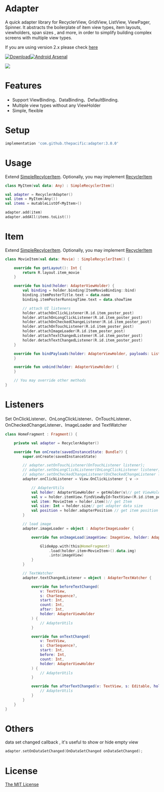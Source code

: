 # Adapter
A quick adapter library for RecyclerView, GridView, ListView, ViewPager, Spinner. It abstracts the boilerplate of item view types, item layouts, viewholders, span sizes , and more, in order to simplify building complex screens with multiple view types.

If you are using version 2.x please check [here](https://github.com/thepacific/adapter/blob/master/README-2x.md)

[![Download](https://img.shields.io/maven-central/v/com.github.thepacific/adapter.svg)](https://search.maven.org/artifact/com.github.thepacific/adapter)[![Android Arsenal](https://img.shields.io/badge/Android%20Arsenal-Adapter-green.svg?style=true)](https://android-arsenal.com/details/1/3449)

![](https://github.com/thepacific/adapter/blob/master/previews/preview0.gif)

# Features
+ Support ViewBinding、DataBinding、DefaultBinding.
+ Multiple view types without any ViewHolder
+ Simple, flexible

# Setup
```groovy
implementation 'com.github.thepacific:adapter:3.0.0'
```

# Usage
Extend [SimpleRecylcerItem](https://github.com/thepacific/adapter/blob/master/pacific-adapter/adapter/src/main/java/com/pacific/adapter/SimpleRecyclerItem.kt). Optionally, you may implement [RecyclerItem](https://github.com/thepacific/adapter/blob/master/pacific-adapter/adapter/src/main/java/com/pacific/adapter/RecyclerItem.kt)

```kotlin
class MyItem(val data: Any) : SimpleRecyclerItem()

val adapter = RecyclerAdapter()
val item = MyItem(Any())
val items = mutableListOf<MyItem>()

adapter.add(item)
adapter.addAll(items.toList())
```

# Item
Extend [SimpleRecylcerItem](https://github.com/thepacific/adapter/blob/master/pacific-adapter/adapter/src/main/java/com/pacific/adapter/SimpleRecyclerItem.kt). Optionally, you may implement [RecyclerItem](https://github.com/thepacific/adapter/blob/master/pacific-adapter/adapter/src/main/java/com/pacific/adapter/RecyclerItem.kt)

```kotlin
class MovieItem(val data: Movie) : SimpleRecyclerItem() {

    override fun getLayout(): Int {
        return R.layout.item_movie
    }

    override fun bind(holder: AdapterViewHolder) {
        val binding = holder.binding(ItemMovieBinding::bind)
        binding.itemPosterTitle.text = data.name
        binding.itemPosterRunningTime.text = data.showTime

        // attach UI listeners
        holder.attachOnClickListener(R.id.item_poster_post)
        holder.attachOnLongClickListener(R.id.item_poster_post)
        holder.attachOnCheckedChangeListener(R.id.item_poster_post)
        holder.attachOnTouchListener(R.id.item_poster_post)
        holder.attachImageLoader(R.id.item_poster_post)
        holder.attachTextChangedListener(R.id.item_poster_post)
        holder.detachTextChangedListener(R.id.item_poster_post)
    }

    override fun bindPayloads(holder: AdapterViewHolder, payloads: List<Any>?) {
    }

    override fun unbind(holder: AdapterViewHolder) {
    }

    // You may override other methods
}
```

# Listeners
Set OnClickListener、OnLongClickListener、OnTouchListener、OnCheckedChangeListener、ImageLoader and TextWatcher

```kotlin
class HomeFragment : Fragment() {

    private val adapter = RecyclerAdapter()

    override fun onCreate(savedInstanceState: Bundle?) {
        super.onCreate(savedInstanceState)

        // adapter.setOnTouchListener(OnTouchListener listener);
        // adapter.setOnLongClickListener(OnLongClickListener listener);
        // adapter.setOnCheckedChangeListener(OnCheckedChangeListener listener);
        adapter.onClickListener = View.OnClickListener { v ->

            // AdapterUtils
            val holder: AdapterViewHolder = getHolder(v)// get ViewHolder
            val v = holder.itemView.findViewById<TextView>(R.id.item_poster_title)// find view
            val item: MovieItem = holder.item()// get Item
            val size: Int = holder.size// get adapter data size
            val position = holder.adapterPosition // get item position
        }

        // load image
        adapter.imageLoader = object : AdapterImageLoader {

            override fun onImageLoad(imageView: ImageView, holder: AdapterViewHolder) {

                GlideApp.with(this@HomeFragment)
                    .load(holder.item<MovieItem>().data.img)
                    .into(imageView)
            }
        }

        // TextWatcher
        adapter.textChangedListener = object : AdapterTextWatcher {

            override fun beforeTextChanged(
                v: TextView,
                s: CharSequence?,
                start: Int,
                count: Int,
                after: Int,
                holder: AdapterViewHolder
            ) {
                // AdapterUtils
            }

            override fun onTextChanged(
                v: TextView,
                s: CharSequence?,
                start: Int,
                before: Int,
                count: Int,
                holder: AdapterViewHolder
            ) {
                // AdapterUtils
            }

            override fun afterTextChanged(v: TextView, s: Editable, holder: AdapterViewHolder) {
                // AdapterUtils
            }
        }
    }
}
```

# Others

data set changed callback , it's useful to show or hide empty view
```kotlin
adapter.setOnDataSetChanged(OnDataSetChanged onDataSetChanged);
```

# License  
[The MIT License ](https://opensource.org/licenses/MIT)
